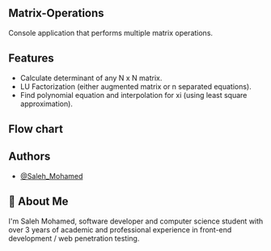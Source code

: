 ## Matrix-Operations
Console application that performs multiple matrix operations.

## Features

- Calculate determinant of any N x N matrix.
- LU Factorization (either augmented matrix or n separated equations).
- Find polynomial equation and interpolation for xi (using least square approximation).

## Flow chart



## Authors

- [@Saleh_Mohamed](https://github.com/0xManticore)


## 🚀 About Me
I'm Saleh Mohamed, software developer and computer science student with over 3 years of academic and professional experience in front-end development / web penetration testing.
